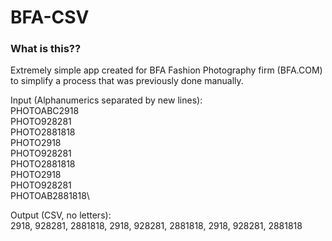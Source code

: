 # BFA-CSV

### What is this??
Extremely simple app created for BFA Fashion Photography firm (BFA.COM) to simplify a process that was previously done manually.

Input (Alphanumerics separated by new lines):\
PHOTOABC2918\
PHOTO928281\
PHOTO2881818\
PHOTO2918\
PHOTO928281\
PHOTO2881818\
PHOTO2918\
PHOTO928281\
PHOTOAB2881818\

Output (CSV, no letters):\
2918, 928281, 2881818, 2918, 928281, 2881818, 2918, 928281, 2881818
